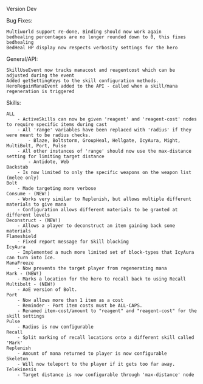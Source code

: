 Version Dev

Bug Fixes:

	Multiworld support re-done, Binding should now work again
	bedhealing percentages are no longer rounded down to 0, this fixes bedhealing
	BedHeal HP display now respects verbosity settings for the hero

General/API:

	SkillUseEvent now tracks manacost and reagentcost which can be adjusted during the event
	Added getSettingKeys to the skill configuration methods.
	HeroRegainManaEvent added to the API - called when a skill/mana regeneration is triggered
	

Skills:

	ALL
		- ActiveSkills can now be given 'reagent' and 'reagent-cost' nodes to require specific items during cast
		- All 'range' variables have been replaced with 'radius' if they were meant to be radius checks.
			- Blaze, Boltstorm, GroupHeal, Hellgate, IcyAura, Might, MultiBolt, Port, Pulse
		- All other instances of 'range' should now use the max-distance setting for limiting target distance
			- Antidote, Web
	Backstab
		- Is now limited to only the specific weapons on the weapon list (melee only)
	Bolt
		- Made targeting more verbose
	Consume - (NEW!)
		- Works very similar to Replenish, but allows multiple different materials to give mana
		- Configuration allows different materials to be granted at different levels
	Deconstruct - (NEW!)
		- Allows a player to deconstruct an item gaining back some materials
	Flameshield
		- Fixed report message for Skill blocking
	IcyAura
		- Implemented a much more limited set of block-types that IcyAura can turn into Ice.
	ManaFreeze
		- Now prevents the target player from regenerating mana
	Mark - (NEW!)
		- Marks a location for the hero to recall back to using Recall
	Multibolt - (NEW!)
		- AoE version of Bolt.
	Port
		- Now allows more than 1 item as a cost
		- Reminder - Port item costs must be ALL-CAPS.
		- Renamed item-cost/amount to "reagent" and "reagent-cost" for the skill settings
	Pulse
		- Radius is now configurable
	Recall
		- Split marking of recall locations onto a different skill called 'Mark'
	Replenish
		- Amount of mana returned to player is now configurable
	Skeleton
		- Will now teleport to the player if it gets too far away.
	Telekinesis
		- Target distance is now configurable through 'max-distance' node